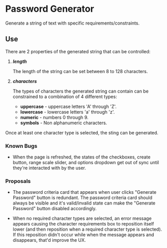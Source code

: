 # Password Generator

Generate a string of text with specific requirements/constraints.

## Use

There are 2 properties of the generated string that can be controlled:

1. ***length***

    The length of the string can be set between 8 to 128 characters.

1. ***characters***

    The types of characters the generated string can contain can be constrained to a combination of 4 different types:

    - **uppercase** - uppercase letters 'A' through 'Z'.
    - **lowercase** - lowercase letters 'a' through 'z'.
    - **numeric** - numbers 0 through 9.
    - **symbols** - Non alphanumeric characters.

Once at least one character type is selected, the sting can be generated.

### Known Bugs

- When the page is refreshed, the states of the checkboxes, create button, range scale slider, and options dropdown get
  out of sync until they're interacted with by the user.

### Proposals

- The password criteria card that appears when user clicks "Generate Password" button is redundant. The password
  criteria card should always be visible and it's valid/invalid state can make the "Generate Password" button
  disabled accordingly.

- When no required character types are selected, an error message appears causing the character requirements box to
  reposition itself lower (and then reposition when a required character type is selected). If this reposition didn't
  occur while when the message appears and disappears, that'd improve the UX.
